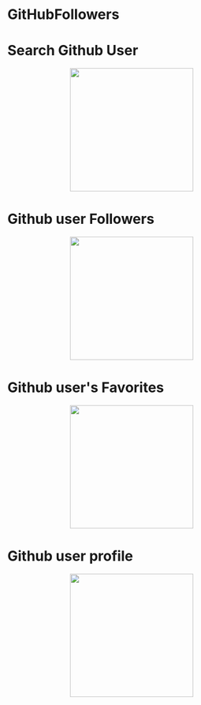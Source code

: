 # GitHubFollowers

# Search Github User
  <p align="center">
  <img src="https://user-images.githubusercontent.com/25593358/105614310-81570580-5dc0-11eb-8fc3-15a248c8de4c.png" width="250"/>
  </p>
  
  # Github user Followers
  <p align="center">
  <img src="https://user-images.githubusercontent.com/25593358/105614303-72705300-5dc0-11eb-882f-cf4945dfa252.png" width="250"/>
  </p>
  
  # Github user's Favorites
  <p align="center">
  <img src="https://user-images.githubusercontent.com/25593358/105614313-86b45000-5dc0-11eb-801a-c60b915fa470.png" width="250"/>
  </p>
  
  # Github user profile
  <p align="center">
  <img src="https://user-images.githubusercontent.com/25593358/105614328-96339900-5dc0-11eb-99c3-70469da46b43.png" width="250"/>
  </p>

